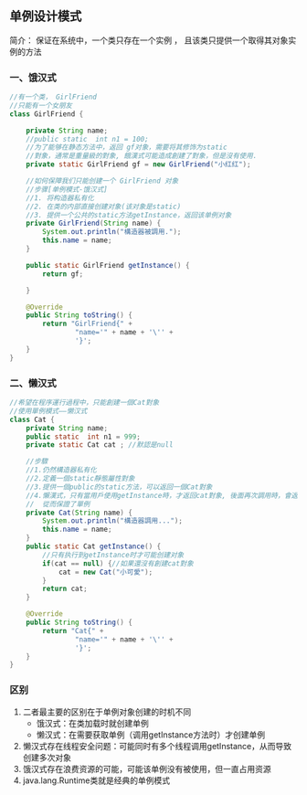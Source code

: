 ## 单例设计模式

简介：
保证在系统中，一个类只存在一个实例 ， 且该类只提供一个取得其对象实例的方法

### 一、饿汉式

```java
//有一个类， GirlFriend
//只能有一个女朋友
class GirlFriend {

    private String name;
    //public static  int n1 = 100;
    //为了能够在静态方法中，返回 gf对象，需要将其修饰为static
    //對象，通常是重量級的對象, 餓漢式可能造成創建了對象，但是沒有使用.
    private static GirlFriend gf = new GirlFriend("小红红");

    //如何保障我们只能创建一个 GirlFriend 对象
    //步骤[单例模式-饿汉式]
    //1. 将构造器私有化
    //2. 在类的内部直接创建对象(该对象是static)
    //3. 提供一个公共的static方法getInstance，返回该单例对象
    private GirlFriend(String name) {
        System.out.println("構造器被調用.");
        this.name = name;
    }

    public static GirlFriend getInstance() {
        return gf;

    }

    @Override
    public String toString() {
        return "GirlFriend{" +
                "name='" + name + '\'' +
                '}';
    }
}
```



### 二、懒汉式

```java
//希望在程序運行過程中，只能創建一個Cat對象
//使用單例模式——懒汉式
class Cat {
    private String name;
    public static  int n1 = 999;
    private static Cat cat ; //默認是null

    //步驟
    //1.仍然構造器私有化
    //2.定義一個static靜態屬性對象
    //3.提供一個public的static方法，可以返回一個Cat對象
    //4.懶漢式，只有當用戶使用getInstance時，才返回cat對象, 後面再次調用時，會返回上次創建的cat對象
    //  從而保證了單例
    private Cat(String name) {
        System.out.println("構造器調用...");
        this.name = name;
    }
    public static Cat getInstance() {
		//只有执行到getInstance时才可能创建对象
        if(cat == null) {//如果還沒有創建cat對象
            cat = new Cat("小可愛");
        }
        return cat;
    }

    @Override
    public String toString() {
        return "Cat{" +
                "name='" + name + '\'' +
                '}';
    }
}
```



### 区别

1. 二者最主要的区别在于单例对象创建的时机不同
	- 饿汉式：在类加载时就创建单例
	- 懒汉式：在需要获取单例（调用getInstance方法时）才创建单例
2. 懒汉式存在线程安全问题：可能同时有多个线程调用getInstance，从而导致创建多次对象
3. 饿汉式存在浪费资源的可能，可能该单例没有被使用，但一直占用资源
4. java.lang.Runtime类就是经典的单例模式


